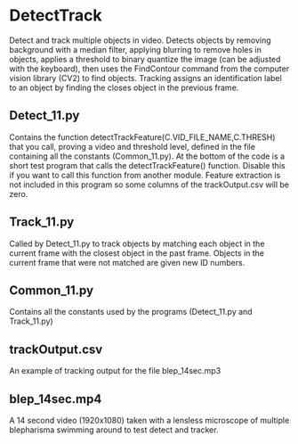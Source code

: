 # DetectTrack
Detect and track multiple objects in video. Detects objects by removing background with a median filter, applying blurring to remove holes in objects, applies a threshold to binary quantize the image (can be adjusted with the keyboard), then uses the FindContour command from the computer vision library (CV2) to find objects. Tracking assigns an identification label to an object by finding the closes object in the previous frame.  
## Detect_11.py 
Contains the function detectTrackFeature(C.VID_FILE_NAME,C.THRESH) that you call, proving a video and threshold level, defined in the file containing all the constants (Common_11.py). At the bottom of the code is a short test program that calls the detectTrackFeature() function. Disable this if you want to call this function from another module. Feature extraction is not included in this program so some columns of the trackOutput.csv will be zero. 
## Track_11.py
Called by Detect_11.py to track objects by matching each object in the current frame with the closest object in the past frame. Objects in the current frame that were not matched are given new ID numbers.
## Common_11.py 
Contains all the constants used by the programs (Detect_11.py and Track_11.py)
## trackOutput.csv
An example of tracking output for the file blep_14sec.mp3
## blep_14sec.mp4
A 14 second video (1920x1080) taken with a lensless microscope of multiple blepharisma swimming around to test detect and tracker.

